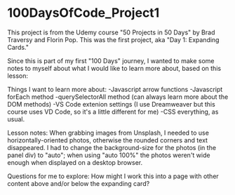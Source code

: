 # 100DaysOfCode_Project1

This project is from the Udemy course "50 Projects in 50 Days" by Brad Traversy and Florin Pop. This was the first project, aka "Day 1: Expanding Cards." 

Since this is part of my first "100 Days" journey, I wanted to make some notes to myself about what I would like to learn more about, based on this lesson:

Things I want to learn more about:
-Javascript arrow functions
-Javascript forEach method
-querySelectorAll method (can always learn more about the DOM methods)
-VS Code extenion settings (I use Dreamweaver but this course uses VD Code, so it's a little different for me)
-CSS everything, as usual.

Lesson notes:
When grabbing images from Unsplash, I needed to use horizontally-oriented photos, otherwise the rounded corners and text disappeared.
I had to change the background-size for the photos (in the panel div) to "auto"; when using "auto 100%" the photos weren't wide enough when displayed on a desktop browser.

Questions for me to explore:
How might I work this into a page with other content above and/or below the expanding card?
